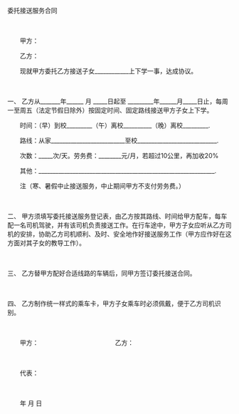 



委托接送服务合同



 

　　

　　甲方：

　　乙方：　　

　　现就甲方委托乙方接送子女____________上下学一事，达成协议。

　　

一、
乙方从_______年______ 月 _____日起至 _________年______月_____日止，每周一至周五（法定节假日除外）按固定时间、固定路线接送甲方子女上下学。　

　　时间：（早）到校_________（午）离校__________（晚）离校_________.　　

　　路线：从家__________________________至校____________________________.　　

　　次数：_____次/天。劳务费：________元/月，若超过10公里，再加收20%　　

　　其他：______________________________________________________________.　　

　　注（寒、暑假中止接送服务，中止期间甲方不支付劳务费。）

　　

二、
甲方须填写委托接送服务登记表，由乙方按其路线、时间给甲方配车，每车配一名司机驾驶，并有该司机负责接送工作。在行车途中，甲方子女应听从乙方司机的安排，协助乙方司机顺利、及时、安全地作好接送服务工作（甲方应作好在这方面对其子女的教导工作）。

　　

三、
乙方替甲方配好合适线路的车辆后，同甲方签订委托接送合同。

　　

四、
乙方制作统一样式的乘车卡，甲方子女乘车时必须佩戴，便于乙方司机识别。

　　

　　甲方：　　　　　　　　　　　　 乙方：

　　

　　代表：

　　

　　年 月 日